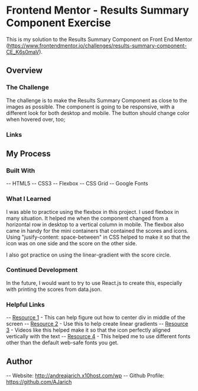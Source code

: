 # Frontend Mentor - Results Summary Component Exercise

This is my solution to the Results Summary Component on Front End Mentor (https://www.frontendmentor.io/challenges/results-summary-component-CE_K6s0maV).

## Overview

### The Challenge

The challenge is to make the Results Summary Component as close to the images as possible. The component is going to be responsive, with a different look
for both desktop and mobile. The button should change color when hovered over, too;

### Links

## My Process

### Built With

-- HTML5
-- CSS3
-- Flexbox
-- CSS Grid
-- Google Fonts

### What I Learned

I was able to practice using the flexbox in this project. I used flexbox in many situation. It helped me when the component changed from a horizontal row in
desktop to a vertical column in mobile. The flexbox also came in handy for the mini containers that contained the scores and icons. Using "jusify-content: space-between"
in CSS helped to make it so that the icon was on one side and the score on the other side.

I also got practice on using the linear-gradient with the score circle.

### Continued Development

In the future, I would want to try to use React.js to create this, especially with printing the scores from data.json.

### Helpful Links

-- [Resource 1](https://youtu.be/S8HgWe3_VYg) - This can help figure out how to center div in middle of the screen
-- [Resource 2](https://cssgradient.io/) - Use this to help create linear gradients
-- [Resource 3](https://www.youtube.com/watch?v=8SIPhWKPmHM) - Videos like this helped make it so that the icon perfectly aligned vertically with the text
-- [Resource 4](https://fonts.google.com/) - This helped me to use different fonts other than the default web-safe fonts you get.


## Author

-- Website: http://andreajarich.x10host.com/wp
-- Github Profile: https://github.com/AJarich
